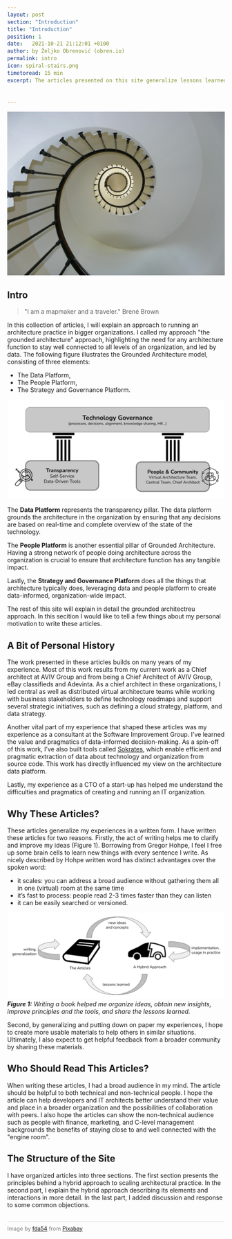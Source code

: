 ```yaml
---
layout: post
section: "Introduction"
title: "Introduction"
position: 1
date:   2021-10-21 21:12:01 +0100
author: by Željko Obrenović (obren.io)
permalink: intro
icon: spiral-stairs.png
timetoread: 15 min
excerpt: The articles presented on this site generalize lessons learned running an architecture function in global, fast moving organizations. The lessons build on my experience as a Chief Architect AVIV Group. eBay Classifieds and Adevinta.


---
```

![](assets/images/arch/staircase-274614_1920.jpg)


## Intro

> "I am a mapmaker and a traveler." Brené Brown

In this collection of articles, I will explain an approach to running an architecture practice in bigger organizations. I called my approach "the grounded architecture" approach, highlighting the need for any architecture function to stay well connected to all levels of an organization, and led by data. The following figure illustrates the Grounded Architecture model, consisting of three elements:
* The Data Platform,
* The People Platform,
* The Strategy and Governance Platform.

![](assets/images/model.jpg)

The **Data Platform** represents the transparency pillar. The data platform grounds the architecture in the organization by ensuring that any decisions are based on real-time and complete overview of the state of the technology.

The **People Platform** is another essential pillar of Grounded Architecture. Having a strong network of people doing architecture across the organization is crucial to ensure that architecture function has any tangible impact.

Lastly, the **Strategy and Governance Platform** does all the things that architecture typically does, leveraging data and people platform to create data-informed, organization-wide impact.

The rest of this site will explain in detail the grounded architectreu approach. In this secition I would like to tell a few things about my personal motivation to write these articles.

## A Bit of Personal History

The work presented in these articles builds on many years of my experience. Most of this work results from my current work as a Chief architect at AVIV Group and from being a Chief Architect of AVIV Group, eBay classifieds and Adevinta. As a chief architect in these organizations, I led central as well as distributed virtual architecture teams while working with business stakeholders to define technology roadmaps and support several strategic initiatives, such as defining a cloud strategy, platform, and data strategy.

Another vital part of my experience that shaped these articles was my experience as a consultant at the Software Improvement Group. I’ve learned the value and pragmatics of data-informed decision-making. As a spin-off of this work, I’ve also built tools called [Sokrates](sokrates.dev), which enable efficient and pragmatic extraction of data about technology and organization from source code. This work has directly influenced my view on the architecture data platform.

Lastly, my experience as a CTO of a start-up has helped me understand the difficulties and pragmatics of creating and running an IT organization.


## Why These Articles?

These articles generalize my experiences in a written form. I have written these articles for two reasons. Firstly, the act of writing helps me to clarify and improve my ideas (Figure 1). Borrowing from Gregor Hohpe, I feel I free up some brain cells to learn new things with every sentence I write. As nicely described by Hohpe written word has distinct advantages over the spoken word:

* it scales: you can address a broad audience without gathering them all in one (virtual) room at the same time
* it’s fast to process: people read 2-3 times faster than they can listen
* it can be easily searched or versioned.


![](assets/images/writing.png)
***Figure 1:** Writing a book helped me organize ideas, obtain new insights, improve principles and the tools, and share the lessons learned.*

Second, by generalizing and putting down on paper my experiences, I hope to create more usable materials to help others in similar situations. Ultimately, I also expect to get helpful feedback from a broader community by sharing these materials.



## Who Should Read This Articles?

When writing these articles, I had a broad audience in my mind. The article should be helpful to both technical and non-technical people. I hope the article can help developers and IT architects better understand their value and place in a broader organization and the possibilities of collaboration with peers. I also hope the articles can show the non-technical audience such as people with finance, marketing, and C-level management backgrounds the benefits of staying close to and well connected with the "engine room".


## The Structure of the Site

I have organized articles into three sections. The first section presents the principles behind a hybrid approach to scaling architectural practice. In the second part, I explain the hybrid approach describing its elements and interactions in more detail. In the last part, I added discussion and response to some common objections.

<div style="border-top: 1px solid lightgrey; margin-top: 30px; color: grey; font-size: 90%; padding-top: 8px">
Image by <a href="https://pixabay.com/users/fda54-145996/?utm_source=link-attribution&amp;utm_medium=referral&amp;utm_campaign=image&amp;utm_content=274614">fda54</a> from <a href="https://pixabay.com/?utm_source=link-attribution&amp;utm_medium=referral&amp;utm_campaign=image&amp;utm_content=274614">Pixabay</a>
</div>

